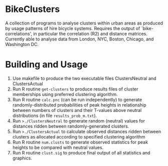 # BikeClusters

A collection of programs to analyse clusters within urban areas as produced by
usage patterns of hire bicycle systems. Requires the output of
`bike-correlations', in particular the correlation (R2) and distance matrices.
Currently able to analyse data from London, NYC, Boston, Chicago, and Washington
DC.

# Building and Usage

1.  Use makefile to produce the two executable files ClustersNeutral and
    ClustersActual 
2.  Run R routine `get-clusters` to produce results files of cluster memberships
    using preferred clustering algorithm.
3.  Run R routine `calc.pnc` (can be run independently) to generate
    randomly-distributed probabilities of peak heights in relationship between
    numbers of clusters and their T-values above neutral distributions (in file
    `results_prob_m.txt`).
4.  Run `>./ClustersNeutral` to generate random (neutral) values for distances
    ridden between randomly-generated clusters. 
5.  Run `>./ClustersActual` to calculate observed distances ridden between clusters as
    allocated according to specified clustering algorithm 
6.  Run R routine `num.clusts` to generate observed statistics for peak heights to
    be compared with neutral values.
7.  Run R routine `clust.sig` to produce final output of all statistics and
    graphics.

